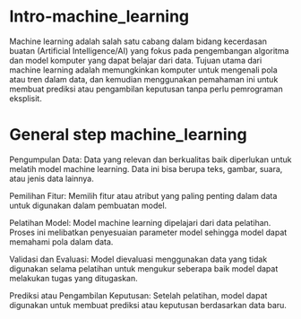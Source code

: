 # Intro-machine_learning
Machine learning adalah salah satu cabang dalam bidang kecerdasan buatan (Artificial Intelligence/AI) yang fokus pada pengembangan algoritma dan model komputer yang dapat belajar dari data. Tujuan utama dari machine learning adalah memungkinkan komputer untuk mengenali pola atau tren dalam data, dan kemudian menggunakan pemahaman ini untuk membuat prediksi atau pengambilan keputusan tanpa perlu pemrograman eksplisit.

# General step machine_learning 
Pengumpulan Data: Data yang relevan dan berkualitas baik diperlukan untuk melatih model machine learning. Data ini bisa berupa teks, gambar, suara, atau jenis data lainnya.

Pemilihan Fitur: Memilih fitur atau atribut yang paling penting dalam data untuk digunakan dalam pembuatan model.

Pelatihan Model: Model machine learning dipelajari dari data pelatihan. Proses ini melibatkan penyesuaian parameter model sehingga model dapat memahami pola dalam data.

Validasi dan Evaluasi: Model dievaluasi menggunakan data yang tidak digunakan selama pelatihan untuk mengukur seberapa baik model dapat melakukan tugas yang ditugaskan.

Prediksi atau Pengambilan Keputusan: Setelah pelatihan, model dapat digunakan untuk membuat prediksi atau keputusan berdasarkan data baru.
